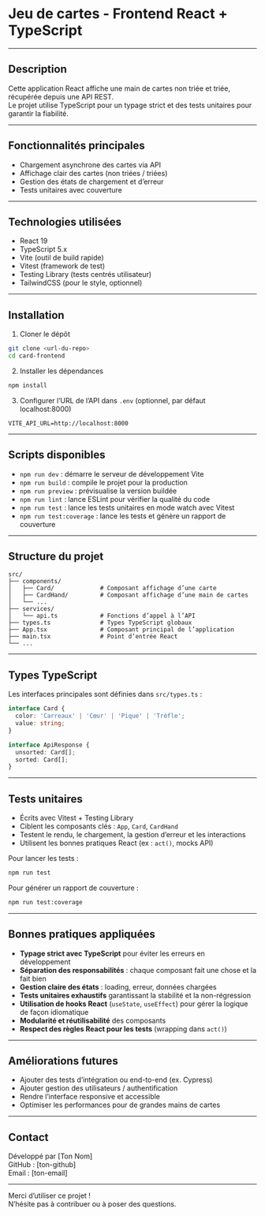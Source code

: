 
# Jeu de cartes - Frontend React + TypeScript

---

## Description

Cette application React affiche une main de cartes non triée et triée, récupérée depuis une API REST.  
Le projet utilise TypeScript pour un typage strict et des tests unitaires pour garantir la fiabilité.

---

## Fonctionnalités principales

- Chargement asynchrone des cartes via API
- Affichage clair des cartes (non triées / triées)
- Gestion des états de chargement et d’erreur
- Tests unitaires avec couverture

---

## Technologies utilisées

- React 19
- TypeScript 5.x
- Vite (outil de build rapide)
- Vitest (framework de test)
- Testing Library (tests centrés utilisateur)
- TailwindCSS (pour le style, optionnel)

---

## Installation

1. Cloner le dépôt
```bash
git clone <url-du-repo>
cd card-frontend
```

2. Installer les dépendances
```bash
npm install
```

3. Configurer l’URL de l’API dans `.env` (optionnel, par défaut localhost:8000)
```
VITE_API_URL=http://localhost:8000
```

---

## Scripts disponibles

- `npm run dev` : démarre le serveur de développement Vite
- `npm run build` : compile le projet pour la production
- `npm run preview` : prévisualise la version buildée
- `npm run lint` : lance ESLint pour vérifier la qualité du code
- `npm run test` : lance les tests unitaires en mode watch avec Vitest
- `npm run test:coverage` : lance les tests et génère un rapport de couverture

---

## Structure du projet

```
src/
├── components/
│   ├── Card/             # Composant affichage d’une carte
│   ├── CardHand/         # Composant affichage d’une main de cartes
│   └── ...
├── services/
│   └── api.ts            # Fonctions d’appel à l’API
├── types.ts              # Types TypeScript globaux
├── App.tsx               # Composant principal de l’application
├── main.tsx              # Point d’entrée React
└── ...
```

---

## Types TypeScript

Les interfaces principales sont définies dans `src/types.ts` :

```ts
interface Card {
  color: 'Carreaux' | 'Cœur' | 'Pique' | 'Trèfle';
  value: string;
}

interface ApiResponse {
  unsorted: Card[];
  sorted: Card[];
}
```

---

## Tests unitaires

- Écrits avec Vitest + Testing Library
- Ciblent les composants clés : `App`, `Card`, `CardHand`
- Testent le rendu, le chargement, la gestion d’erreur et les interactions
- Utilisent les bonnes pratiques React (ex : `act()`, mocks API)

Pour lancer les tests :

```bash
npm run test
```

Pour générer un rapport de couverture :

```bash
npm run test:coverage
```

---

## Bonnes pratiques appliquées

- **Typage strict avec TypeScript** pour éviter les erreurs en développement
- **Séparation des responsabilités** : chaque composant fait une chose et la fait bien
- **Gestion claire des états** : loading, erreur, données chargées
- **Tests unitaires exhaustifs** garantissant la stabilité et la non-régression
- **Utilisation de hooks React** (`useState`, `useEffect`) pour gérer la logique de façon idiomatique
- **Modularité et réutilisabilité** des composants
- **Respect des règles React pour les tests** (wrapping dans `act()`)

---

## Améliorations futures

- Ajouter des tests d’intégration ou end-to-end (ex. Cypress)
- Ajouter gestion des utilisateurs / authentification
- Rendre l’interface responsive et accessible
- Optimiser les performances pour de grandes mains de cartes

---

## Contact

Développé par [Ton Nom]  
GitHub : [ton-github]  
Email : [ton-email]

---

Merci d’utiliser ce projet !  
N’hésite pas à contribuer ou à poser des questions.
